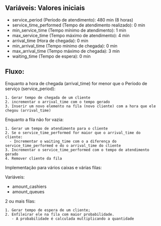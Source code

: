 ## Variáveis: Valores iniciais
 * service_period (Período de atendimento): 480 min (8 horas)
 * service_time_performed (Tempo de atendimento realizado): 0 min
 * min_service_time (Tempo mínimo de atendimento): 1 min
 * max_service_time (Tempo máximo de atendimento): 4 min
 * arrival_time (Hora de chegada): 0 min
 * min_arrival_time (Tempo mínimo de chegada): 0 min
 * max_arrival_time (Tempo máximo de chegada): 3 min
 * waiting_time (Tempo de espera): 0 min

## Fluxo:

  Enquanto a hora de chegada (arrival_time) for menor que o Período de serviço  (service_period):

    1. Gerar tempo de chegada de um cliente
    2. incrementar o arrival_time com o tempo gerado
    3. Inserir um novo elemento na fila (novo cliente) com a hora que ele chegou (arrival_time)

  Enquanto a fila não for vazia:

    1. Gerar um tempo de atendimento para o cliente    
    2. Se o service_time_performed for maior que o arrival_time do cliente:
      - Incrementar o waiting_time com o a diferença do service_time_performed e do o arrival_time do cliente
    3. Incrementar o service_time_performed com o tempo de atendimento gerado
    4. Remover cliente da fila


Implementação para vários caixas e várias filas:

  Variáveis:
   * amount_cashiers
   * amount_queues

  2 ou mais filas:
    
    1. Gerar tempo de espera de um cliente;
    2. Enfileirar ele na fila com maior probabilidade.
       - A probabilidade é calculada multiplicando a quantidade

  